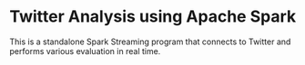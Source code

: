 # Twitter Analysis using Apache Spark

This is a standalone Spark Streaming	program	that	connects to	Twitter and performs various evaluation in real time.
